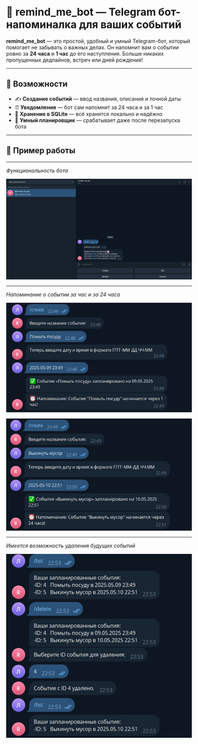 # 📅 remind_me_bot — Telegram бот-напоминалка для ваших событий

**remind_me_bot** — это простой, удобный и умный Telegram-бот, который помогает не забывать о важных делах. Он напомнит вам о событии ровно за **24 часа** и **1 час** до его наступления. Больше никаких пропущенных дедлайнов, встреч или дней рождения!

---

## 🚀 Возможности

- ✍️ **Создание событий** — ввод названия, описания и точной даты  
- ⏰ **Уведомления** — бот сам напомнит за 24 часа и за 1 час  
- 💾 **Хранение в SQLite** — всё хранится локально и надёжно  
- 🧠 **Умный планировщик** — срабатывает даже после перезапуска бота  

---

## 📸 Пример работы

---

*Функциональность бота*

![alt text](image.png)

---

*Напоминание о событии за час и за 24 часа* 

![alt text](image-1.png)

![alt text](image-2.png)

---

*Имеется возможность удаления будущих событий*

![alt text](image-3.png)